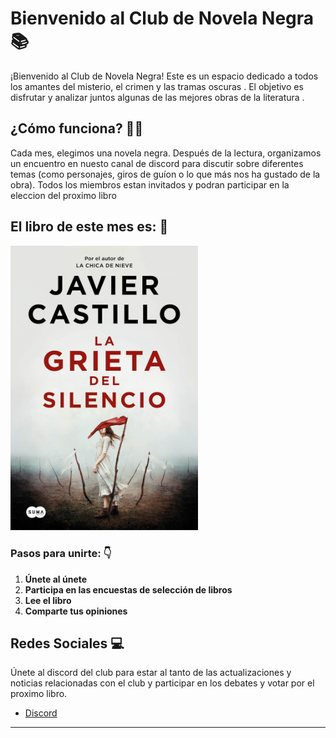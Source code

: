 # Bienvenido al Club de Novela Negra 📚

¡Bienvenido al Club de Novela Negra! Este es un espacio dedicado a todos los amantes del misterio, el crimen y las tramas oscuras . El objetivo es disfrutar y analizar juntos algunas de las mejores obras de la literatura .

## ¿Cómo funciona? 🤔💭

Cada mes, elegimos una novela negra. Después de la lectura, organizamos un encuentro en nuesto canal de discord para discutir sobre diferentes temas (como  personajes, giros de guíon o lo que más nos ha gustado de la obra). Todos los miembros estan invitados y podran participar en la eleccion del proximo libro

## El libro de este mes es: 📖
<img src="libro_del_mes.jpg" width="300" alt="Imagen">

### Pasos para unirte: 👇

1. **Únete al únete**
2. **Participa en las encuestas de selección de libros**
3. **Lee el libro**
4. **Comparte tus opiniones**

## Redes Sociales 💻

Únete al discord del club para estar al tanto de las actualizaciones y noticias relacionadas con el club y participar en los debates y votar por el proximo libro.

- [Discord](https://discord.com/)

---
